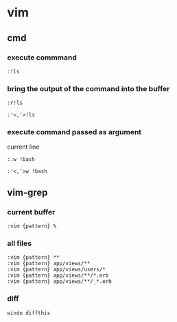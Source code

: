 # vim

## cmd

### execute commmand

```
:!ls
```

### bring the output of the command into the buffer

```
:r!ls
```

```
:'<,'>!ls
```

### execute command passed as argument

current line

```
:.w !bash
```

```
:'<,'>w !bash
```

## vim-grep

### current buffer

```
:vim {pattern} %
```

### all files

```
:vim {pattern} **
:vim {pattern} app/views/**
:vim {pattern} app/views/users/*
:vim {pattern} app/views/**/*.erb
:vim {pattern} app/views/**/_*.erb
```

### diff

```
windo diffthis
```
